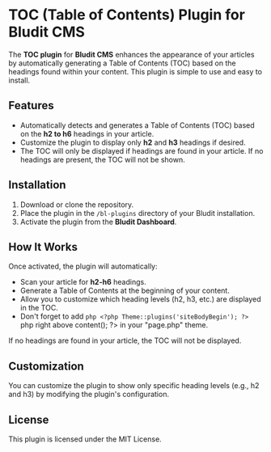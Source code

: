 # TOC (Table of Contents) Plugin for Bludit CMS

The **TOC plugin** for **Bludit CMS** enhances the appearance of your articles by automatically generating a Table of Contents (TOC) based on the headings found within your content. This plugin is simple to use and easy to install.

## Features

- Automatically detects and generates a Table of Contents (TOC) based on the **h2 to h6** headings in your article.
- Customize the plugin to display only **h2** and **h3** headings if desired.
- The TOC will only be displayed if headings are found in your article. If no headings are present, the TOC will not be shown.

## Installation

1. Download or clone the repository.
2. Place the plugin in the `/bl-plugins` directory of your Bludit installation.
3. Activate the plugin from the **Bludit Dashboard**.

## How It Works

Once activated, the plugin will automatically:

- Scan your article for **h2-h6** headings.
- Generate a Table of Contents at the beginning of your content.
- Allow you to customize which heading levels (h2, h3, etc.) are displayed in the TOC.
- Don't forget to add ```php <?php Theme::plugins('siteBodyBegin'); ?> ```php right above <?php echo $page->content(); ?> in your "page.php" theme.

If no headings are found in your article, the TOC will not be displayed.

## Customization

You can customize the plugin to show only specific heading levels (e.g., h2 and h3) by modifying the plugin's configuration.

## License

This plugin is licensed under the MIT License.
